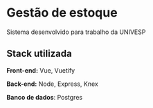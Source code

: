 # Gestão de estoque
Sistema desenvolvido para trabalho da UNIVESP 

## Stack utilizada

**Front-end:** Vue, Vuetify

**Back-end:** Node, Express, Knex

**Banco de dados**: Postgres